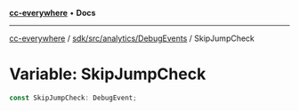 [**cc-everywhere**](../../../../../index.md) • **Docs**

***

[cc-everywhere](../../../../../index.md) / [sdk/src/analytics/DebugEvents](../index.md) / SkipJumpCheck

# Variable: SkipJumpCheck

```ts
const SkipJumpCheck: DebugEvent;
```
